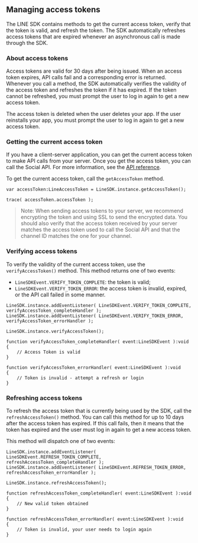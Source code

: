 
## Managing access tokens

The LINE SDK contains methods to get the current access token, verify that the token is valid, and refresh the token. The SDK automatically refreshes access tokens that are expired whenever an asynchronous call is made through the SDK.


### About access tokens

Access tokens are valid for 30 days after being issued. When an access token expires, API calls fail and a corresponding error is returned. Whenever you call a method, the SDK automatically verifies the validity of the access token and refreshes the token if it has expired. If the token cannot be refreshed, you must prompt the user to log in again to get a new access token.

The access token is deleted when the user deletes your app. If the user reinstalls your app, you must prompt the user to log in again to get a new access token.


### Getting the current access token

If you have a client-server application, you can get the current access token to make API calls from your server. Once you get the access token, you can call the Social API. For more information, see the [API reference](https://developers.line.me/en/reference/social-api/).

To get the current access token, call the `getAccessToken` method.

```as3
var accessToken:LineAccessToken = LineSDK.instance.getAccessToken();

trace( accessToken.accessToken );
```


>
> Note: When sending access tokens to your server, we recommend encrypting the token and using SSL to send the encrypted data. You should also verify that the access token received by your server matches the access token used to call the Social API and that the channel ID matches the one for your channel.
>


### Verifying access tokens

To verify the validity of the current access token, use the `verifyAccessToken()` method. This method returns one of two events:

- `LineSDKEvent.VERIFY_TOKEN_COMPLETE`: the token is valid;
- `LineSDKEvent.VERIFY_TOKEN_ERROR`: the access token is invalid, expired, or the API call failed in some manner.


```as3
LineSDK.instance.addEventListener( LineSDKEvent.VERIFY_TOKEN_COMPLETE, verifyAccessToken_completeHandler );
LineSDK.instance.addEventListener( LineSDKEvent.VERIFY_TOKEN_ERROR, verifyAccessToken_errorHandler );

LineSDK.instance.verifyAccessToken();

function verifyAccessToken_completeHandler( event:LineSDKEvent ):void
{
    // Access Token is valid 
}

function verifyAccessToken_errorHandler( event:LineSDKEvent ):void
{
    // Token is invalid - attempt a refresh or login
}
```



### Refreshing access tokens

To refresh the access token that is currently being used by the SDK, call the `refreshAccessToken()` method. You can call this method for up to 10 days after the access token has expired. If this call fails, then it means that the token has expired and the user must log in again to get a new access token.

This method will dispatch one of two events: 

```as3
LineSDK.instance.addEventListener( LineSDKEvent.REFRESH_TOKEN_COMPLETE, refreshAccessToken_completeHandler );
LineSDK.instance.addEventListener( LineSDKEvent.REFRESH_TOKEN_ERROR, refreshAccessToken_errorHandler );

LineSDK.instance.refreshAccessToken();

function refreshAccessToken_completeHandler( event:LineSDKEvent ):void
{
    // New valid token obtained 
}

function refreshAccessToken_errorHandler( event:LineSDKEvent ):void
{
    // Token is invalid, your user needs to login again
}
```



